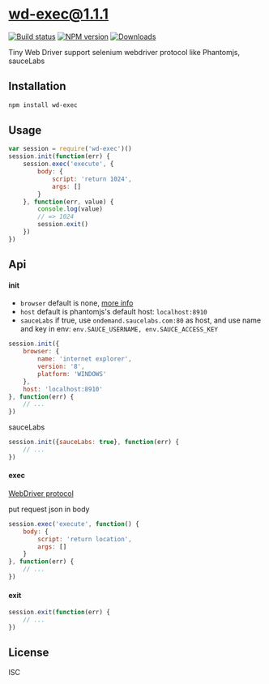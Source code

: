 wd-exec@1.1.1
===

[![Build status][travis-image]][travis-url]
[![NPM version][npm-image]][npm-url]
[![Downloads][downloads-image]][downloads-url]

Tiny Web Driver support selenium webdriver protocol like Phantomjs, sauceLabs

Installation
---

```sh
npm install wd-exec 
```

Usage
---

```js
var session = require('wd-exec')()
session.init(function(err) {
	session.exec('execute', {
		body: {
			script: 'return 1024',
			args: []
		}
	}, function(err, value) {
		console.log(value)
		// => 1024
		session.exit()
	})
})
```

Api
---

#### init

- `browser` default is none, [more info](https://code.google.com/p/selenium/wiki/DesiredCapabilities)
- `host` default is phantomjs's default host: `localhost:8910`
- `sauceLabs` if true, use `ondemand.saucelabs.com:80` as host, and use name and key in env: `env.SAUCE_USERNAME, env.SAUCE_ACCESS_KEY`

```js
session.init({
	browser: {
		name: 'internet explorer',
		version: '8',
		platform: 'WINDOWS'
	},
	host: 'localhost:8910'
}, function(err) {
	// ...
})
```

sauceLabs

```js
session.init({sauceLabs: true}, function(err) {
	// ...
})
```

#### exec

[WebDriver protocol](https://code.google.com/p/selenium/wiki/JsonWireProtocol)

put request json in body

```js
session.exec('execute', function() {
	body: {
		script: 'return location',
		args: []
	}
}, function(err) {
	// ...
})
```

#### exit

```js
session.exit(function(err) {
	// ...
})
```

License
---

ISC

[npm-image]: https://img.shields.io/npm/v/wd-exec.svg?style=flat-square
[npm-url]: https://npmjs.org/package/wd-exec
[travis-image]: https://img.shields.io/travis/chunpu/wd-exec.svg?style=flat-square
[travis-url]: https://travis-ci.org/chunpu/wd-exec
[downloads-image]: http://img.shields.io/npm/dm/wd-exec.svg?style=flat-square
[downloads-url]: https://npmjs.org/package/wd-exec
